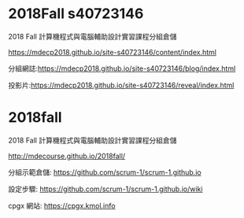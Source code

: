 # 2018Fall s40723146 
2018 Fall 計算機程式與電腦輔助設計實習課程分組倉儲

https://mdecp2018.github.io/site-s40723146/content/index.html

分組網誌:https://mdecp2018.github.io/site-s40723146/blog/index.html

投影片:https://mdecp2018.github.io/site-s40723146/reveal/index.html

# 2018fall
2018 Fall 計算機程式與電腦輔助設計實習課程分組倉儲

http://mdecourse.github.io/2018fall/

分組示範倉儲: https://github.com/scrum-1/scrum-1.github.io

設定步驟: https://github.com/scrum-1/scrum-1.github.io/wiki

cpgx 網站: https://cpgx.kmol.info
